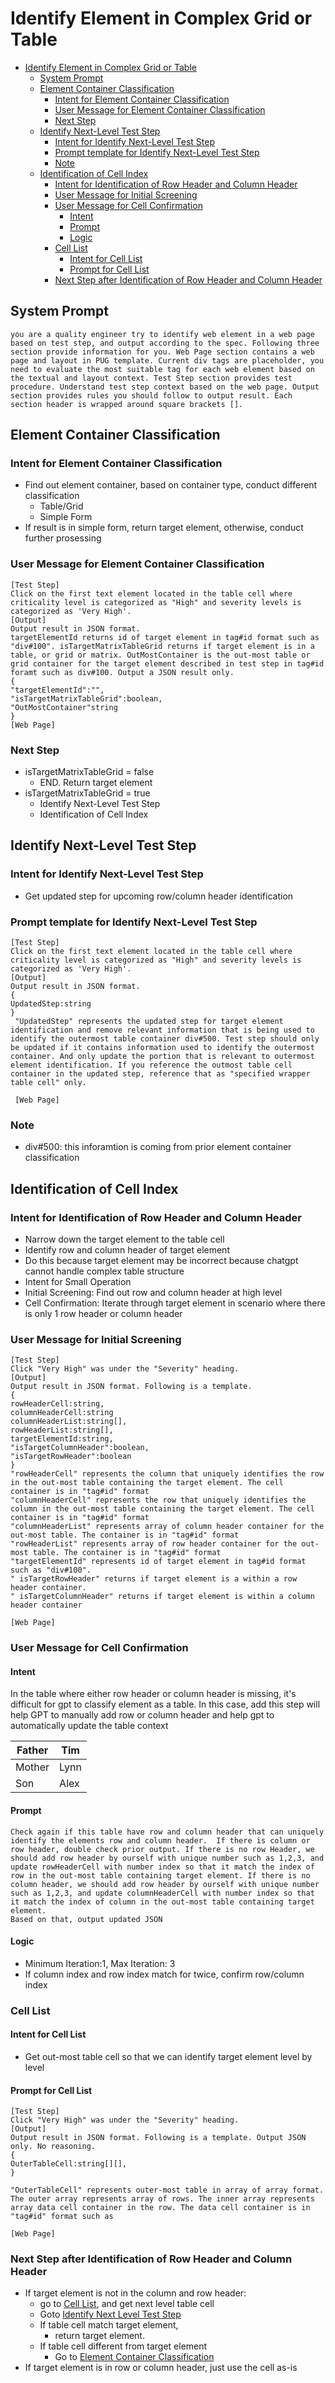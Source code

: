 # Identify Element in Complex Grid or Table

- [Identify Element in Complex Grid or Table](#identify-element-in-complex-grid-or-table)
  - [System Prompt](#system-prompt)
  - [Element Container Classification](#element-container-classification)
    - [Intent for Element Container Classification](#intent-for-element-container-classification)
    - [User Message for Element Container Classification](#user-message-for-element-container-classification)
    - [Next Step](#next-step)
  - [Identify Next-Level Test Step](#identify-next-level-test-step)
    - [Intent for Identify Next-Level Test Step](#intent-for-identify-next-level-test-step)
    - [Prompt template for Identify Next-Level Test Step](#prompt-template-for-identify-next-level-test-step)
    - [Note](#note)
  - [Identification of Cell Index](#identification-of-cell-index)
    - [Intent for Identification of Row Header and Column Header](#intent-for-identification-of-row-header-and-column-header)
    - [User Message for Initial Screening](#user-message-for-initial-screening)
    - [User Message for Cell Confirmation](#user-message-for-cell-confirmation)
      - [Intent](#intent)
      - [Prompt](#prompt)
      - [Logic](#logic)
    - [Cell List](#cell-list)
      - [Intent for Cell List](#intent-for-cell-list)
      - [Prompt for Cell List](#prompt-for-cell-list)
    - [Next Step after Identification of Row Header and Column Header](#next-step-after-identification-of-row-header-and-column-header)

## System Prompt

```text
you are a quality engineer try to identify web element in a web page based on test step, and output according to the spec. Following three section provide information for you. Web Page section contains a web page and layout in PUG template. Current div tags are placeholder, you need to evaluate the most suitable tag for each web element based on the textual and layout context. Test Step section provides test procedure. Understand test step context based on the web page. Output section provides rules you should follow to output result. Each section header is wrapped around square brackets []. 
```

## Element Container Classification

### Intent for Element Container Classification

- Find out element container, based on container type, conduct different classification
  - Table/Grid
  - Simple Form
- If result is in simple form, return target element, otherwise, conduct further prosessing

### User Message for Element Container Classification

```text
[Test Step]  
Click on the first text element located in the table cell where criticality level is categorized as "High" and severity levels is categorized as 'Very High'.   
[Output]   
Output result in JSON format. 
targetElementId returns id of target element in tag#id format such as "div#100". isTargetMatrixTableGrid returns if target element is in a table, or grid or matrix. OutMostContainer is the out-most table or grid container for the target element described in test step in tag#id foramt such as div#100. Output a JSON result only.
{   
"targetElementId":"",   
"isTargetMatrixTableGrid":boolean,
"OutMostContainer"string
}   
[Web Page]   
```

### Next Step

- isTargetMatrixTableGrid = false
  - END. Return target element
- isTargetMatrixTableGrid = true
  - Identify Next-Level Test Step
  - Identification of Cell Index
  
## Identify Next-Level Test Step

### Intent for Identify Next-Level Test Step

- Get updated step for upcoming row/column header identification

### Prompt template for Identify Next-Level Test Step

```text
[Test Step]  
Click on the first text element located in the table cell where criticality level is categorized as "High" and severity levels is categorized as 'Very High'.
[Output]
Output result in JSON format.
{
UpdatedStep:string
}
 "UpdatedStep" represents the updated step for target element identification and remove relevant information that is being used to identify the outermost table container div#500. Test step should only be updated if it contains information used to identify the outermost container. And only update the portion that is relevant to outermost element identification. If you reference the outmost table cell container in the updated step, reference that as "specified wrapper table cell" only. 

 [Web Page]   
```

### Note

- div#500: this inforamtion is coming from prior element container classification

## Identification of Cell Index

### Intent for Identification of Row Header and Column Header

- Narrow down the target element to the table cell
- Identify row and column header of target element
- Do this because target element may be incorrect because chatgpt cannot handle complex table structure
- Intent for Small Operation
- Initial Screening: Find out row and column header at high level
- Cell Confirmation: Iterate through target element in scenario where there is only 1 row header or column header

### User Message for Initial Screening

```text
[Test Step]
Click "Very High" was under the "Severity" heading.
[Output]  
Output result in JSON format. Following is a template.  
{  
rowHeaderCell:string,  
columnHeaderCell:string  
columnHeaderList:string[],  
rowHeaderList:string[],  
targetElementId:string,  
"isTargetColumnHeader":boolean,     
"isTargetRowHeader":boolean  
}  
"rowHeaderCell" represents the column that uniquely identifies the row in the out-most table containing the target element. The cell container is in "tag#id" format  
"columnHeaderCell" represents the row that uniquely identifies the column in the out-most table containing the target element. The cell container is in "tag#id" format  
"columnHeaderList" represents array of column header container for the out-most table. The container is in "tag#id" format  
"rowHeaderList" represents array of row header container for the out-most table. The container is in "tag#id" format  
"targetElementId" represents id of target element in tag#id format such as "div#100".  
" isTargetRowHeader" returns if target element is a within a row header container.  
" isTargetColumnHeader" returns if target element is within a column header container  

[Web Page]
```

### User Message for Cell Confirmation

#### Intent

In the table where either row header or column header is missing, it's difficult for gpt to classify element as a table. In this case, add this step will help GPT to manually add row or column header and help gpt to automatically update the table context

| Father | Tim  |
| ------ | ---- |
| Mother | Lynn |
| Son    | Alex |

#### Prompt

```text
Check again if this table have row and column header that can uniquely identify the elements row and column header.  If there is column or row header, double check prior output. If there is no row Header, we should add row header by ourself with unique number such as 1,2,3, and update rowHeaderCell with number index so that it match the index of row in the out-most table containing target element. If there is no column header, we should add row header by ourself with unique number such as 1,2,3, and update columnHeaderCell with number index so that it match the index of column in the out-most table containing target element.
Based on that, output updated JSON
```

#### Logic

- Minimum Iteration:1, Max Iteration: 3
- If column index and row index match for twice, confirm row/column index

### Cell List

#### Intent for Cell List

- Get out-most table cell so that we can identify target element level by level

#### Prompt for Cell List

```text
[Test Step]
Click "Very High" was under the "Severity" heading.
[Output]
Output result in JSON format. Following is a template. Output JSON only. No reasoning.  
{  
OuterTableCell:string[][],  
}  

"OuterTableCell" represents outer-most table in array of array format. The outer array represents array of rows. The inner array represents array data cell container in the row. The data cell container is in "tag#id" format such as 

[Web Page] 
```

### Next Step after Identification of Row Header and Column Header

- If target element is not in the column and row header:
  - go to [Cell List](#cell-list), and get next level table cell
  - Goto [Identify Next Level Test Step](#identify-next-level-test-step)
  - If table cell match target element,
    - return target element.
  - If table cell different from target element
    - Go to [Element Container Classification](#element-container-classification)
- If target element is in row or column header, just use the cell as-is
